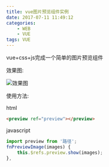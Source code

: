 ```yaml
---
title: vue图片预览组件实例
date: 2017-07-11 11:49:12
categories:
    - WEB
    - VUE
tags: VUE
---
```

vue+css+js完成一个简单的图片预览组件

<!-- more -->

效果图:

![效果图](http://selfblog-1253589063.file.myqcloud.com/post/img_preview.png)

使用方法:

html
```html
<preview ref="preview"></preview>
```
javascript
```javascript
import preview from '路径';
fnPreviewImage(images) {
    this.$refs.preview.show(images);
},
```
